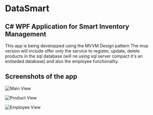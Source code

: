 # DataSmart
## C# WPF Application for Smart Inventory Management
This app is being developped using the MVVM Design pattern
The mvp version will include offer only the service to register, update, delete products in the sql database (will ne using sql server compact it's an embeded database)
and also the employee functionality.

## Screenshots of the app

![Main View](DataSmart1.PNG)

![Product View](DataSmart3.PNG)

![Employee View](DataSmart2.PNG)
